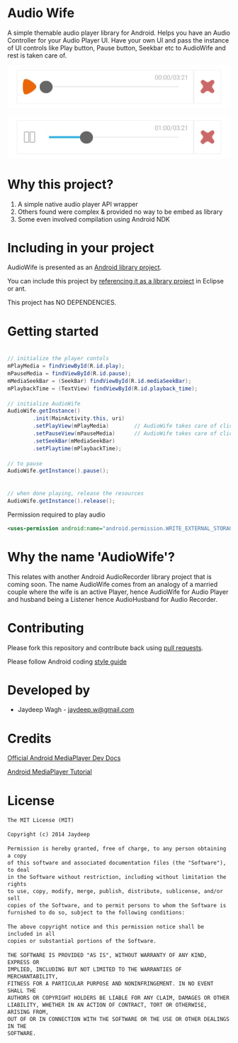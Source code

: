 Audio Wife
==========

A simple themable audio player library for Android. Helps you have an Audio Controller
for your Audio Player UI. Have your own UI and pass the instance of UI controls like
Play button, Pause button, Seekbar etc to AudioWife and rest is taken care of.

![Audio Player Paused](images/paused.JPG)

![Audio Player Playing](images/playing.JPG)


Why this project?
====================
1. A simple native audio player API wrapper
2. Others found were complex & provided no way to be embed as library
3. Some even involved compilation using Android NDK


Including in your project
=========================

AudioWife is presented as an [Android library project][1].

You can include this project by [referencing it as a library project][2] in
Eclipse or ant.

This project has NO DEPENDENCIES.


Getting started
====================
```java

// initialize the player contols
mPlayMedia = findViewById(R.id.play);
mPauseMedia = findViewById(R.id.pause);
mMediaSeekBar = (SeekBar) findViewById(R.id.mediaSeekBar);
mPlaybackTime = (TextView) findViewById(R.id.playback_time);

// initialize AudioWife
AudioWife.getInstance()
		.init(MainActivity.this, uri)
		.setPlayView(mPlayMedia)		// AudioWife takes care of click handler for play button
		.setPauseView(mPauseMedia)		// AudioWife takes care of click handler for pause button
		.setSeekBar(mMediaSeekBar)
		.setPlaytime(mPlaybackTime);

// to pause
AudioWife.getInstance().pause();


// when done playing, release the resources
AudioWife.getInstance().release();

```

Permission required to play audio

```xml
<uses-permission android:name="android.permission.WRITE_EXTERNAL_STORAGE" />
```

Why the name 'AudioWife'?
=========================
This relates with another Android AudioRecorder library project that is coming soon. 
The name AudioWife comes from an analogy of a married couple where the wife is an active Player, hence AudioWife
for Audio Player and husband being a Listener hence AudioHusband for Audio Recorder.

Contributing
=========================

Please fork this repository and contribute back using
[pull requests](https://github.com/jaydeepw/audio-wife/pulls).

Please follow Android coding [style guide](https://source.android.com/source/code-style.html)


Developed by
============

 * Jaydeep Wagh - <jaydeep.w@gmail.com>

Credits
==========

[Official Android MediaPlayer Dev Docs](http://developer.android.com/reference/android/media/MediaPlayer.html)

[Android MediaPlayer Tutorial](http://www.tutorialspoint.com/android/android_mediaplayer.htm)


License
=======

	The MIT License (MIT)

	Copyright (c) 2014 Jaydeep

	Permission is hereby granted, free of charge, to any person obtaining a copy
	of this software and associated documentation files (the "Software"), to deal
	in the Software without restriction, including without limitation the rights
	to use, copy, modify, merge, publish, distribute, sublicense, and/or sell
	copies of the Software, and to permit persons to whom the Software is
	furnished to do so, subject to the following conditions:

	The above copyright notice and this permission notice shall be included in all
	copies or substantial portions of the Software.

	THE SOFTWARE IS PROVIDED "AS IS", WITHOUT WARRANTY OF ANY KIND, EXPRESS OR
	IMPLIED, INCLUDING BUT NOT LIMITED TO THE WARRANTIES OF MERCHANTABILITY,
	FITNESS FOR A PARTICULAR PURPOSE AND NONINFRINGEMENT. IN NO EVENT SHALL THE
	AUTHORS OR COPYRIGHT HOLDERS BE LIABLE FOR ANY CLAIM, DAMAGES OR OTHER
	LIABILITY, WHETHER IN AN ACTION OF CONTRACT, TORT OR OTHERWISE, ARISING FROM,
	OUT OF OR IN CONNECTION WITH THE SOFTWARE OR THE USE OR OTHER DEALINGS IN THE
	SOFTWARE.


[1]: http://developer.android.com/guide/developing/projects/projects-eclipse.html
[2]: http://developer.android.com/guide/developing/projects/projects-eclipse.html#ReferencingLibraryProject